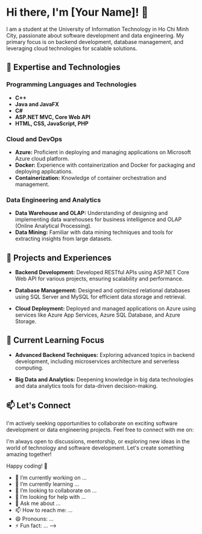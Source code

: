# Hi there, I'm [Your Name]! 👋

I am a student at the University of Information Technology in Ho Chi Minh City, passionate about software development and data engineering. My primary focus is on backend development, database management, and leveraging cloud technologies for scalable solutions.

## 🌟 Expertise and Technologies

### Programming Languages and Technologies

- **C++**
- **Java and JavaFX**
- **C#**
- **ASP.NET MVC, Core Web API**
- **HTML, CSS, JavaScript, PHP**

### Cloud and DevOps

- **Azure:** Proficient in deploying and managing applications on Microsoft Azure cloud platform.
- **Docker:** Experience with containerization and Docker for packaging and deploying applications.
- **Containerization:** Knowledge of container orchestration and management.

### Data Engineering and Analytics

- **Data Warehouse and OLAP:** Understanding of designing and implementing data warehouses for business intelligence and OLAP (Online Analytical Processing).
- **Data Mining:** Familiar with data mining techniques and tools for extracting insights from large datasets.

## 🔭 Projects and Experiences

- **Backend Development:** Developed RESTful APIs using ASP.NET Core Web API for various projects, ensuring scalability and performance.
  
- **Database Management:** Designed and optimized relational databases using SQL Server and MySQL for efficient data storage and retrieval.
  
- **Cloud Deployment:** Deployed and managed applications on Azure using services like Azure App Services, Azure SQL Database, and Azure Storage.

## 🌱 Current Learning Focus

- **Advanced Backend Techniques:** Exploring advanced topics in backend development, including microservices architecture and serverless computing.
  
- **Big Data and Analytics:** Deepening knowledge in big data technologies and data analytics tools for data-driven decision-making.

## 📫 Let's Connect

I'm actively seeking opportunities to collaborate on exciting software development or data engineering projects. Feel free to connect with me on:


I'm always open to discussions, mentorship, or exploring new ideas in the world of technology and software development. Let's create something amazing together!

Happy coding! 🚀


- 🔭 I’m currently working on ...
- 🌱 I’m currently learning ...
- 👯 I’m looking to collaborate on ...
- 🤔 I’m looking for help with ...
- 💬 Ask me about ...
- 📫 How to reach me: ...
- 😄 Pronouns: ...
- ⚡ Fun fact: ...
-->
